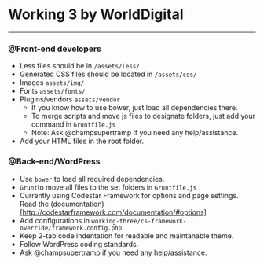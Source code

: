 # Working 3 by WorldDigital
------
### @Front-end developers
 - Less files should be in `/assets/less/`
 - Generated CSS files should be located in `/assets/css/`
 - Images `assets/img/`
 - Fonts `assets/fonts/`
 - Plugins/vendors `assets/vendor`
   - If you know how to use bower, just load all dependencies there.
   - To merge scripts and move js files to designate folders, just add your command in `Gruntfile.js`
   - Note: Ask @champsupertramp if you need any help/assistance.
 - Add your HTML files in the root folder.

### @Back-end/WordPress
 - Use `bower`  to load all required dependencies.
 - `Grunt`to move all files to the set folders in `Gruntfile.js`
 - Currently using Codestar Framework for options and page settings. Read the (documentation)[http://codestarframework.com/documentation/#options]
 - Add configurations in `working-three/cs-framework-override/framework.config.php`
 - Keep 2-tab code indentation for readable and maintanable theme.
 - Follow WordPress coding standards.
 - Ask @champsupertramp if you need any help/assistance.
